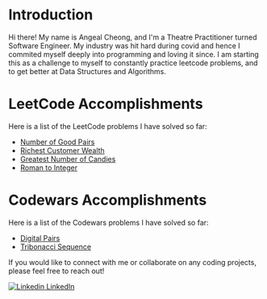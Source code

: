 # Introduction
Hi there! My name is Angeal Cheong, and I'm a Theatre Practitioner turned Software Engineer. My industry was hit hard during covid and hence I commited myself deeply into programming and loving it since. I am starting this as a challenge to myself to constantly practice leetcode problems, and to get better at Data Structures and Algorithms. 

# LeetCode Accomplishments
Here is a list of the LeetCode problems I have solved so far:

* [Number of Good Pairs](https://leetcode.com/problems/number-of-good-pairs/)
* [Richest Customer Wealth](https://leetcode.com/problems/richest-customer-wealth/)
* [Greatest Number of Candies](https://leetcode.com/problems/kids-with-the-greatest-number-of-candies/)
* [Roman to Integer](https://leetcode.com/problems/roman-to-integer/)


# Codewars Accomplishments
Here is a list of the Codewars problems I have solved so far:

* [Digital Pairs](https://www.codewars.com/kata/541c8630095125aba6000c00)
* [Tribonacci Sequence](https://www.codewars.com/kata/556deca17c58da83c00002db)


If you would like to connect with me or collaborate on any coding projects, please feel free to reach out! 


[![Linkedin](https://i.stack.imgur.com/gVE0j.png) LinkedIn](https://www.linkedin.com/in/angealchw2571/)
